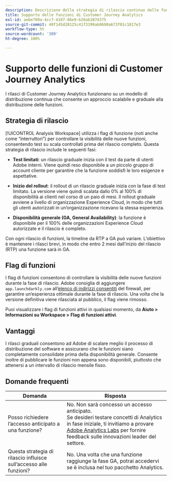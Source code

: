 ```yaml
---
description: Descrizione della strategia di rilascio continuo delle funzioni per Customer Journey Analytics
title: Supporto delle funzioni di Customer Journey Analytics
exl-id: aebe709a-4cc7-4197-86e9-b26ab2874375
source-git-commit: 40f145d20125c41f3399ab0690a673f01c1817e3
workflow-type: ht
source-wordcount: '389'
ht-degree: 100%

---
```


# Supporto delle funzioni di Customer Journey Analytics

I rilasci di Customer Journey Analytics funzionano su un modello di distribuzione continua che consente un approccio scalabile e graduale alla distribuzione delle funzioni.

## Strategia di rilascio

[!UICONTROL Analysis Workspace] utilizza i flag di funzione (noti anche come “interruttori”) per controllare la visibilità delle nuove funzioni, consentendo test su scala controllati prima del rilascio completo. Questa strategia di rilascio include le seguenti fasi:

* **Test limitati**: un rilascio graduale inizia con il test da parte di utenti Adobe interni. Viene quindi reso disponibile a un piccolo gruppo di account cliente per garantire che la funzione soddisfi le loro esigenze e aspettative.

* **Inizio del rollout**: il rollout di un rilascio graduale inizia con la fase di test limitato. La versione viene quindi scalata dallo 0% al 100% di disponibilità ai clienti nel corso di un paio di mesi. Il rollout graduale avviene a livello di organizzazione Experience Cloud, in modo che tutti gli utenti autorizzati in un’organizzazione ricevano la stessa esperienza.

* **Disponibilità generale (GA, General Availability)**: la funzione è disponibile per il 100% delle organizzazioni Experience Cloud autorizzate e il rilascio è completo.

Con ogni rilascio di funzioni, la timeline da RTP a GA può variare. L’obiettivo è mantenere i rilasci brevi, in modo che entro 2 mesi dall’inizio del rilascio (RTP) una funzione sarà in GA.

## Flag di funzioni

I flag di funzioni consentono di controllare la visibilità delle nuove funzioni durante la fase di rilascio. Adobe consiglia di aggiungere `app.launchdarkly.com` all’[elenco di indirizzi consentiti](https://experienceleague.adobe.com/docs/analytics/technotes/ip-addresses.html?lang=it) del firewall, per garantire un’esperienza ottimale durante la fase di rilascio. Una volta che la versione definitiva viene rilasciata al pubblico, il flag viene rimosso.

Puoi visualizzare i flag di funzioni attivi in qualsiasi momento, da **Aiuto > Informazioni su Workspace > Flag di funzioni attivi**.

## Vantaggi

I rilasci graduali consentono ad Adobe di scalare meglio il processo di distribuzione del software e assicurano che le funzioni siano completamente consolidate prima della disponibilità generale. Consente inoltre di pubblicare le funzioni non appena sono disponibili, piuttosto che attenersi a un intervallo di rilascio mensile fisso.

## Domande frequenti

| Domanda | Risposta |
| --- | --- |
| Posso richiedere l’accesso anticipato a una funzione? | No. Non sarà concesso un accesso anticipato.<br>Se desideri testare concetti di Analytics in fase iniziale, ti invitiamo a provare [Adobe Analytics Labs](https://experienceleague.adobe.com/docs/analytics/analyze/labs.html?lang=it) per fornire feedback sulle innovazioni leader del settore. |
| Questa strategia di rilascio influisce sull’accesso alle funzioni? | No. Una volta che una funzione raggiunge la fase GA, potrai accedervi se è inclusa nel tuo pacchetto Analytics. |
